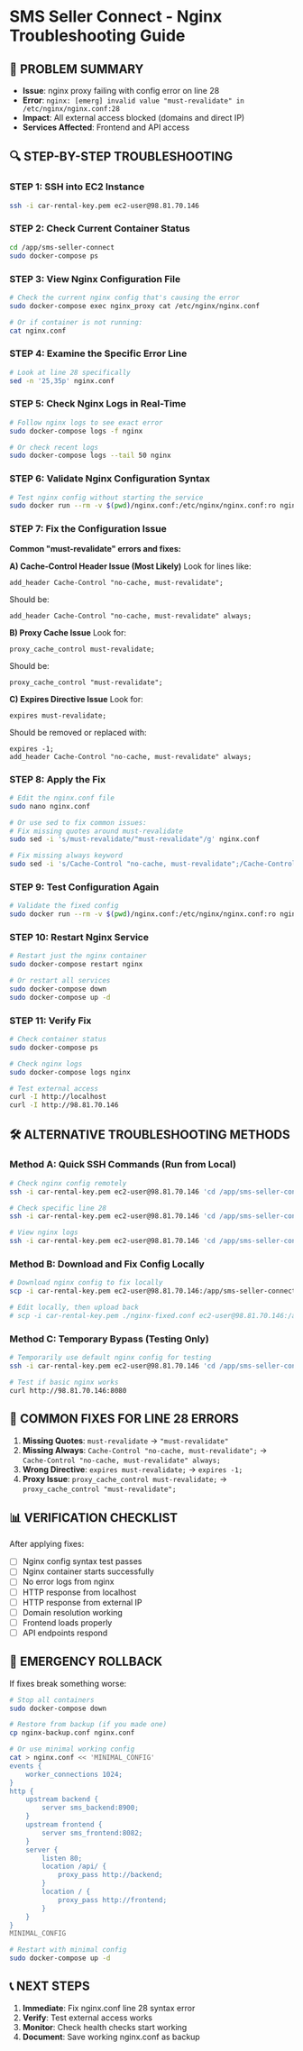 # SMS Seller Connect - Nginx Troubleshooting Guide

## 🎯 PROBLEM SUMMARY
- **Issue**: nginx proxy failing with config error on line 28
- **Error**: `nginx: [emerg] invalid value "must-revalidate" in /etc/nginx/nginx.conf:28`
- **Impact**: All external access blocked (domains and direct IP)
- **Services Affected**: Frontend and API access

## 🔍 STEP-BY-STEP TROUBLESHOOTING

### STEP 1: SSH into EC2 Instance
```bash
ssh -i car-rental-key.pem ec2-user@98.81.70.146
```

### STEP 2: Check Current Container Status
```bash
cd /app/sms-seller-connect
sudo docker-compose ps
```

### STEP 3: View Nginx Configuration File
```bash
# Check the current nginx config that's causing the error
sudo docker-compose exec nginx_proxy cat /etc/nginx/nginx.conf

# Or if container is not running:
cat nginx.conf
```

### STEP 4: Examine the Specific Error Line
```bash
# Look at line 28 specifically
sed -n '25,35p' nginx.conf
```

### STEP 5: Check Nginx Logs in Real-Time
```bash
# Follow nginx logs to see exact error
sudo docker-compose logs -f nginx

# Or check recent logs
sudo docker-compose logs --tail 50 nginx
```

### STEP 6: Validate Nginx Configuration Syntax
```bash
# Test nginx config without starting the service
sudo docker run --rm -v $(pwd)/nginx.conf:/etc/nginx/nginx.conf:ro nginx:alpine nginx -t
```

### STEP 7: Fix the Configuration Issue

**Common "must-revalidate" errors and fixes:**

**A) Cache-Control Header Issue (Most Likely)**
Look for lines like:
```nginx
add_header Cache-Control "no-cache, must-revalidate";
```
Should be:
```nginx
add_header Cache-Control "no-cache, must-revalidate" always;
```

**B) Proxy Cache Issue**
Look for:
```nginx
proxy_cache_control must-revalidate;
```
Should be:
```nginx
proxy_cache_control "must-revalidate";
```

**C) Expires Directive Issue**
Look for:
```nginx
expires must-revalidate;
```
Should be removed or replaced with:
```nginx
expires -1;
add_header Cache-Control "no-cache, must-revalidate" always;
```

### STEP 8: Apply the Fix
```bash
# Edit the nginx.conf file
sudo nano nginx.conf

# Or use sed to fix common issues:
# Fix missing quotes around must-revalidate
sudo sed -i 's/must-revalidate/"must-revalidate"/g' nginx.conf

# Fix missing always keyword
sudo sed -i 's/Cache-Control "no-cache, must-revalidate";/Cache-Control "no-cache, must-revalidate" always;/g' nginx.conf
```

### STEP 9: Test Configuration Again
```bash
# Validate the fixed config
sudo docker run --rm -v $(pwd)/nginx.conf:/etc/nginx/nginx.conf:ro nginx:alpine nginx -t
```

### STEP 10: Restart Nginx Service
```bash
# Restart just the nginx container
sudo docker-compose restart nginx

# Or restart all services
sudo docker-compose down
sudo docker-compose up -d
```

### STEP 11: Verify Fix
```bash
# Check container status
sudo docker-compose ps

# Check nginx logs
sudo docker-compose logs nginx

# Test external access
curl -I http://localhost
curl -I http://98.81.70.146
```

## 🛠️ ALTERNATIVE TROUBLESHOOTING METHODS

### Method A: Quick SSH Commands (Run from Local)
```bash
# Check nginx config remotely
ssh -i car-rental-key.pem ec2-user@98.81.70.146 'cd /app/sms-seller-connect && cat nginx.conf | grep -n "must-revalidate"'

# Check specific line 28
ssh -i car-rental-key.pem ec2-user@98.81.70.146 'cd /app/sms-seller-connect && sed -n "28p" nginx.conf'

# View nginx logs
ssh -i car-rental-key.pem ec2-user@98.81.70.146 'cd /app/sms-seller-connect && sudo docker-compose logs --tail 20 nginx'
```

### Method B: Download and Fix Config Locally
```bash
# Download nginx config to fix locally
scp -i car-rental-key.pem ec2-user@98.81.70.146:/app/sms-seller-connect/nginx.conf ./nginx-backup.conf

# Edit locally, then upload back
# scp -i car-rental-key.pem ./nginx-fixed.conf ec2-user@98.81.70.146:/app/sms-seller-connect/nginx.conf
```

### Method C: Temporary Bypass (Testing Only)
```bash
# Temporarily use default nginx config for testing
ssh -i car-rental-key.pem ec2-user@98.81.70.146 'cd /app/sms-seller-connect && sudo docker run -d --name temp-nginx -p 8080:80 nginx:alpine'

# Test if basic nginx works
curl http://98.81.70.146:8080
```

## 🔧 COMMON FIXES FOR LINE 28 ERRORS

1. **Missing Quotes**: `must-revalidate` → `"must-revalidate"`
2. **Missing Always**: `Cache-Control "no-cache, must-revalidate";` → `Cache-Control "no-cache, must-revalidate" always;`
3. **Wrong Directive**: `expires must-revalidate;` → `expires -1;`
4. **Proxy Issue**: `proxy_cache_control must-revalidate;` → `proxy_cache_control "must-revalidate";`

## 📊 VERIFICATION CHECKLIST

After applying fixes:
- [ ] Nginx config syntax test passes
- [ ] Nginx container starts successfully  
- [ ] No error logs from nginx
- [ ] HTTP response from localhost
- [ ] HTTP response from external IP
- [ ] Domain resolution working
- [ ] Frontend loads properly
- [ ] API endpoints respond

## 🚨 EMERGENCY ROLLBACK

If fixes break something worse:
```bash
# Stop all containers
sudo docker-compose down

# Restore from backup (if you made one)
cp nginx-backup.conf nginx.conf

# Or use minimal working config
cat > nginx.conf << 'MINIMAL_CONFIG'
events {
    worker_connections 1024;
}
http {
    upstream backend {
        server sms_backend:8900;
    }
    upstream frontend {
        server sms_frontend:8082;
    }
    server {
        listen 80;
        location /api/ {
            proxy_pass http://backend;
        }
        location / {
            proxy_pass http://frontend;
        }
    }
}
MINIMAL_CONFIG

# Restart with minimal config
sudo docker-compose up -d
```

## 📞 NEXT STEPS

1. **Immediate**: Fix nginx.conf line 28 syntax error
2. **Verify**: Test external access works
3. **Monitor**: Check health checks start working
4. **Document**: Save working nginx.conf as backup
